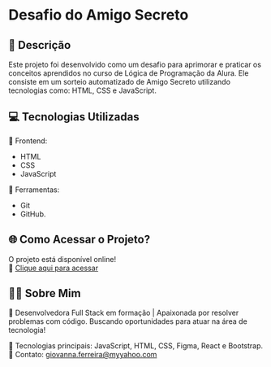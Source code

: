 # Desafio do Amigo Secreto 

## 📝 Descrição  
Este projeto foi desenvolvido como um desafio para aprimorar e praticar os conceitos aprendidos no curso de Lógica de Programação da Alura. Ele consiste em um sorteio automatizado de Amigo Secreto utilizando tecnologias como: HTML, CSS e JavaScript. 

## 💻 Tecnologias Utilizadas  

🎨 Frontend:
- HTML
- CSS
- JavaScript 

🔧 Ferramentas:
- Git
- GitHub.

## 🌐 Como Acessar o Projeto?
O projeto está disponível online!  
🔗 [Clique aqui para acessar](https://seuusuario.github.io/nome-do-projeto/)

## 🧑‍💻 Sobre Mim
📌 Desenvolvedora Full Stack em formação | Apaixonada por resolver problemas com código. Buscando oportunidades para atuar na área de tecnologia!

💼 Tecnologias principais: JavaScript, HTML, CSS, Figma, React e Bootstrap.  <br>
📧 Contato: giovanna.ferreira@myyahoo.com


  
  
  
  





